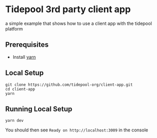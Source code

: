 # Tidepool 3rd party client app
a simple example that shows how to use a client app with the tidepool platform

## Prerequisites

* Install [yarn](https://yarnpkg.com/en/docs/install/)

## Local Setup

```
git clone https://github.com/tidepool-org/client-app.git
cd client-app
yarn
```

## Running Local Setup

```
yarn dev
```

You should then see `Ready on http://localhost:3009` in the console